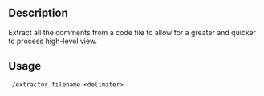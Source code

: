 Description
-----------

Extract all the comments from a code file to allow for a greater and quicker
to process high-level view.

Usage
-----

    ./extractor filename <delimiter>
